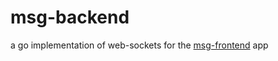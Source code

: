 # msg-backend

a go implementation of web-sockets for the [msg-frontend](https://github.com/zachblizz/msg-frontend) app
